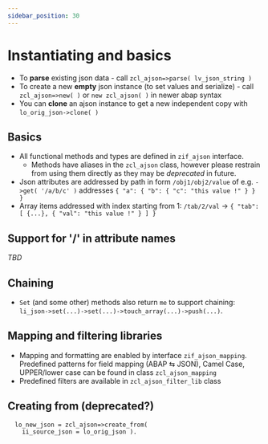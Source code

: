 ```yaml
---
sidebar_position: 30
---
```


# Instantiating and basics

- To **parse** existing json data - call `zcl_ajson=>parse( lv_json_string )`
- To create a new **empty** json instance (to set values and serialize) - call `zcl_ajson=>new( )` or `new zcl_ajson( )` in newer abap syntax
- You can **clone** an ajson instance to get a new independent copy with `lo_orig_json->clone( )`

## Basics

- All functional methods and types are defined in `zif_ajson` interface.
  - Methods have aliases in the `zcl_ajson` class, however please restrain from using them directly as they may be *deprecated* in future.
- Json attributes are addressed by path in form `/obj1/obj2/value` of e.g. `->get( '/a/b/c' )` addresses `{ "a": { "b": { "c": "this value !" } } }`
- Array items addressed with index starting from 1: `/tab/2/val` -> `{ "tab": [ {...}, { "val": "this value !" } ] }`

## Support for '/' in attribute names

*TBD*

## Chaining

- `Set` (and some other) methods also return `me` to support chaining: `li_json->set(...)->set(...)->touch_array(...)->push(...)`.

## Mapping and filtering libraries

- Mapping and formatting are enabled by interface `zif_ajson_mapping`. Predefined patterns for field mapping (ABAP ⇆ JSON), Camel Case, UPPER/lower case can be found in class `zcl_ajson_mapping`
- Predefined filters are available in `zcl_ajson_filter_lib` class

## Creating from (deprecated?)

```abap
  lo_new_json = zcl_ajson=>create_from(
    ii_source_json = lo_orig_json ).
```
